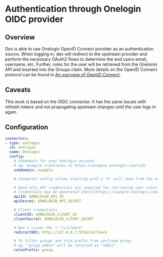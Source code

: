 # Authentication through Onelogin OIDC provider

## Overview

Dex is able to use Onelogin OpenID Connect provider as an authentication source.
When logging in, dex will redirect to the upstream provider and perform the
necessary OAuth2 flows to determine the end users email, username, etc. Further,
roles for the user will be retrieved from the Onelonin API and inserted into the
Groups claim. More details on the OpenID Connect protocol can be found in
[_An overview of OpenID Connect_][oidc-doc].

## Caveats

This work is based on the OIDC connector. It has the same issues with refresh
tokens and not propogating upstream changes until the user logs in again.

## Configuration

```yaml
connectors:
- type: onelogin
  id: onelogin
  name: Onelogin
  config:
    # Subdomain for your Onelogin account.
    # eg: example translates to https://example.onelogin.com/oidc
    subdomain: example

    # Connector config values starting with a "$" will read from the environment.

    # Read only API credentials are required for retrieving user roles.
    # Credentials may be generated [here](https://example.onelogin.com/api_credentials)
    apiId: $ONELOGIN_API_ID
    apiSecret: $ONELOGIN_API_SECRET

    # Client credentials
    clientID: $ONELOGIN_CLIENT_ID
    clientSecret: $ONELOGIN_CLIENT_SECRET

    # Dex's issuer URL + "/callback"
    redirectURI: http://127.0.0.1:5556/callback

    # To filter groups and trim prefix from upstream group
    # eg. "group_admin" will be returned as "admin"
    rolesPrefix: group_
```

[oidc-doc]: openid-connect.md
